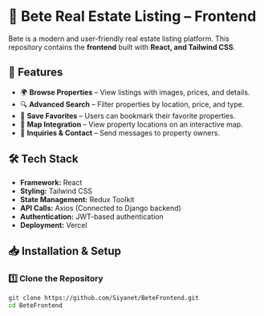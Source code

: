 # 🏡 Bete Real Estate Listing – Frontend

Bete is a modern and user-friendly real estate listing platform. This repository contains the **frontend** built with **React, and Tailwind CSS**.

## 🚀 Features
- 🌍 **Browse Properties** – View listings with images, prices, and details.
- 🔍 **Advanced Search** – Filter properties by location, price, and type.
- 💾 **Save Favorites** – Users can bookmark their favorite properties.
- 📍 **Map Integration** – View property locations on an interactive map.
- 🛒 **Inquiries & Contact** – Send messages to property owners.

## 🛠️ Tech Stack
- **Framework:** React
- **Styling:** Tailwind CSS
- **State Management:** Redux Toolkit
- **API Calls:** Axios (Connected to Django backend)
- **Authentication:** JWT-based authentication
- **Deployment:** Vercel

## 📥 Installation & Setup

### **1️⃣ Clone the Repository**
```sh
git clone https://github.com/Siyanet/BeteFrontend.git
cd BeteFrontend

